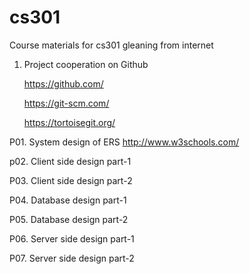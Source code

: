 # cs301
Course materials for cs301 gleaning from internet

1. Project cooperation on Github

	https://github.com/
	
	https://git-scm.com/
	
	https://tortoisegit.org/
	
P01. System design of ERS
	http://www.w3schools.com/

p02. Client side design part-1

P03. Client side design part-2

P04. Database design part-1

P05. Database design part-2

P06. Server side design part-1

P07. Server side design part-2
	

